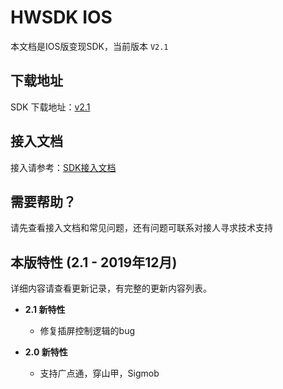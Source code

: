 # HWSDK IOS 

本文档是IOS版变现SDK，当前版本 `V2.1`

## 下载地址

SDK 下载地址：[v2.1](https://github.com/artwl/hwsdk_ios/releases/tag/V2.1)

## 接入文档

接入请参考：[SDK接入文档](https://github.com/artwl/hwsdk_ios/wiki/SDK%E6%8E%A5%E5%85%A5%E6%96%87%E6%A1%A3)

## 需要帮助？

请先查看接入文档和常见问题，还有问题可联系对接人寻求技术支持

## 本版特性 (2.1 - 2019年12月)

详细内容请查看更新记录，有完整的更新内容列表。

- **2.1 新特性**
  - 修复插屏控制逻辑的bug

- **2.0 新特性**
  - 支持广点通，穿山甲，Sigmob
